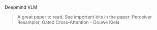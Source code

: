 Deepmind VLM
> A great paper to read. See important bits in the paper: Perceiver Resampler, Gated Cross-Attention - Douwe Kiela

